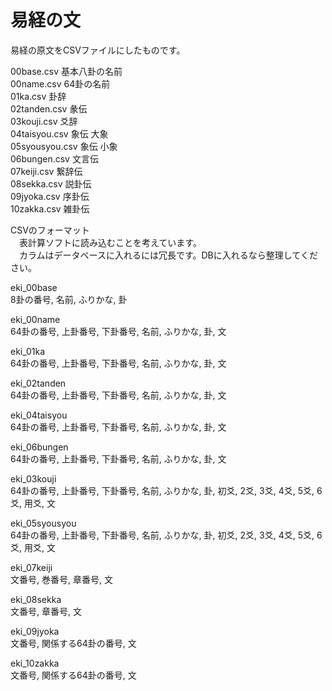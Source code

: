 # 易経の文  
易経の原文をCSVファイルにしたものです。  
  
00base.csv	基本八卦の名前  
00name.csv	64卦の名前  
01ka.csv	卦辞  
02tanden.csv	彖伝  
03kouji.csv	爻辞  
04taisyou.csv	象伝 大象  
05syousyou.csv	象伝 小象  
06bungen.csv	文言伝  
07keiji.csv	繋辞伝  
08sekka.csv	説卦伝  
09jyoka.csv	序卦伝  
10zakka.csv	雑卦伝  
  
  
CSVのフォーマット  
　表計算ソフトに読み込むことを考えています。  
　カラムはデータベースに入れるには冗長です。DBに入れるなら整理してください。  
  
  
eki_00base  
8卦の番号, 名前, ふりかな, 卦  
  
eki_00name  
64卦の番号, 上卦番号, 下卦番号, 名前, ふりかな, 卦, 文  
  
eki_01ka  
64卦の番号, 上卦番号, 下卦番号, 名前, ふりかな, 卦, 文  
  
eki_02tanden  
64卦の番号, 上卦番号, 下卦番号, 名前, ふりかな, 卦, 文  
  
eki_04taisyou  
64卦の番号, 上卦番号, 下卦番号, 名前, ふりかな, 卦, 文  
  
eki_06bungen  
64卦の番号, 上卦番号, 下卦番号, 名前, ふりかな, 卦, 文  
  
eki_03kouji  
64卦の番号, 上卦番号, 下卦番号, 名前, ふりかな, 卦, 初爻, 2爻, 3爻, 4爻, 5爻, 6爻, 用爻, 文  
  
eki_05syousyou  
64卦の番号, 上卦番号, 下卦番号, 名前, ふりかな, 卦, 初爻, 2爻, 3爻, 4爻, 5爻, 6爻, 用爻, 文  
  
eki_07keiji  
文番号, 巻番号, 章番号, 文  

eki_08sekka  
文番号, 章番号, 文  
  
eki_09jyoka  
文番号, 関係する64卦の番号, 文  
  
eki_10zakka  
文番号, 関係する64卦の番号, 文  
